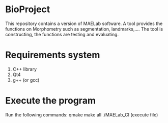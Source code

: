 # BioProject
This repository contains a version of MAELab software. A tool provides the functions on Morphometry such as segmentation, landmarks,.... The tool is constructing, the functions are testing and evaluating. 
# Requirements system
1. C++ library
2. Qt4
3. g++ (or gcc)

# Execute the program
Run the following commands:
qmake
make all
./MAELab_CI (execute file)
